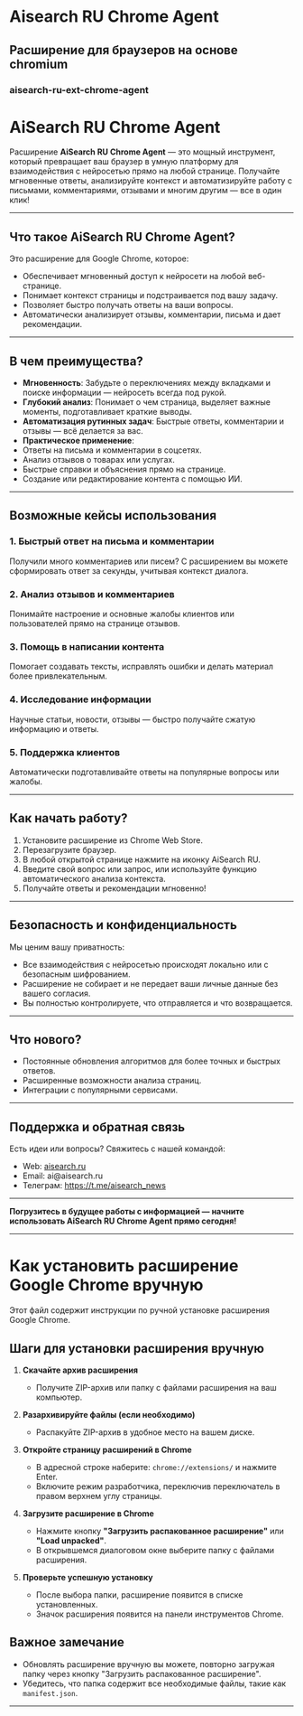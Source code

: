 # Aisearch RU Chrome Agent 
## Расширение для браузеров на основе chromium
### aisearch-ru-ext-chrome-agent

<h1 id="aisearchruchromeagent">AiSearch RU Chrome Agent</h1>
<p>Расширение <strong>AiSearch RU Chrome Agent</strong> 
— это мощный инструмент, который превращает ваш браузер в умную платформу для взаимодействия с нейросетью прямо на любой странице. Получайте мгновенные ответы, анализируйте контекст и автоматизируйте работу с письмами, комментариями, отзывами и многим другим — все в один клик!</p>
<hr>
<h2 id="aisearchruchromeagent-1">Что такое AiSearch RU Chrome Agent?</h2>
<p>Это расширение для Google Chrome, которое:</p>
<ul>
<li>Обеспечивает мгновенный доступ к нейросети на любой веб-странице.</li>
<li>Понимает контекст страницы и подстраивается под вашу задачу.</li>
<li>Позволяет быстро получать ответы на ваши вопросы.</li>
<li>Автоматически анализирует отзывы, комментарии, письма и дает рекомендации.</li>
</ul><hr>
<h2 id="">В чем преимущества?</h2>
<ul><li>
<strong>Мгновенность</strong>: 
Забудьте о переключениях между вкладками и поиске информации — нейросеть всегда под рукой.</li>
<li><strong>Глубокий анализ</strong>: 
Понимает о чем страница, выделяет важные моменты, подготавливает краткие выводы.</li>
<li><strong>Автоматизация рутинных задач</strong>: 
Быстрые ответы, комментарии и отзывы — всё делается за вас.</li>
<li><strong>Практическое применение</strong>:</li>
<li>Ответы на письма и комментарии в соцсетях.</li>
<li>Анализ отзывов о товарах или услугах.</li>
<li>Быстрые справки и объяснения прямо на странице.</li>
<li>Создание или редактирование контента с помощью ИИ.</li>
</ul>
<hr>
<h2 id="-1">Возможные кейсы использования</h2>
<h3 id="1">1. Быстрый ответ на письма и комментарии</h3>
<p>Получили много комментариев или писем? С расширением вы можете сформировать ответ за секунды, учитывая контекст диалога.</p>
<h3 id="2">2. Анализ отзывов и комментариев</h3><p>Понимайте настроение и основные жалобы клиентов или пользователей прямо на странице отзывов.</p>
<h3 id="3">3. Помощь в написании контента</h3><p>Помогает создавать тексты, исправлять ошибки и делать материал более привлекательным.</p>
<h3 id="4">4. Исследование информации</h3><p>Научные статьи, новости, отзывы — быстро получайте сжатую информацию и ответы.</p>
<h3 id="5">5. Поддержка клиентов</h3><p>Автоматически подготавливайте ответы на популярные вопросы или жалобы.</p>
<hr>
<h2 id="-2">Как начать работу?</h2>
<ol>
<li>Установите расширение из Chrome Web Store.</li>
<li>Перезагрузите браузер.</li>
<li>В любой открытой странице нажмите на иконку AiSearch RU.</li>
<li>Введите свой вопрос или запрос, или используйте функцию автоматического анализа контекста.</li>
<li>Получайте ответы и рекомендации мгновенно!</li>
</ol>
<hr>
<h2 id="-3">Безопасность и конфиденциальность</h2>
<p>Мы ценим вашу приватность:</p>
<ul><li>Все взаимодействия с нейросетью происходят локально или с безопасным шифрованием.</li><li>Расширение не собирает и не передает ваши личные данные без вашего согласия.</li><li>Вы полностью контролируете, что отправляется и что возвращается.</li>
</ul><hr><h2 id="-4">Что нового?</h2><ul>
<li>Постоянные обновления алгоритмов для более точных и быстрых ответов.</li><li>Расширенные возможности анализа страниц.</li>
<li>Интеграции с популярными сервисами.</li></ul><hr><h2 id="-5">Поддержка и обратная связь</h2><p>Есть идеи или вопросы? Свяжитесь с нашей командой:</p><ul>
<li>Web: <a target="_blank" href="https://aisearch.ru">aisearch.ru</a></li>
<li>Email: ai@aisearch.ru</li>
<li>Телеграм: <a target="_blank" href="https://t.me/aisearch_news">https://t.me/aisearch_news</a></li>
</ul><hr><p><strong>Погрузитесь в будущее работы с информацией — начните использовать AiSearch RU Chrome Agent прямо сегодня!</strong></p>
<hr />
<h1>Как установить расширение Google Chrome вручную</h1>
<p>Этот файл содержит инструкции по ручной установке расширения Google Chrome.</p>
<h2>Шаги для установки расширения вручную</h2>
<ol>
<li>
<p><strong>Скачайте архив расширения</strong></p>
<ul>
<li>Получите ZIP-архив или папку с файлами расширения на ваш компьютер.</li>
</ul>
</li>
<li>
<p><strong>Разархивируйте файлы (если необходимо)</strong></p>
<ul>
<li>Распакуйте ZIP-архив в удобное место на вашем диске.</li>
</ul>
</li>
<li>
<p><strong>Откройте страницу расширений в Chrome</strong></p>
<ul>
<li>В адресной строке наберите: <code>chrome://extensions/</code> и нажмите Enter.</li>
<li>Включите режим разработчика, переключив переключатель в правом верхнем углу страницы.</li>
</ul>
</li>
<li>
<p><strong>Загрузите расширение в Chrome</strong></p>
<ul>
<li>Нажмите кнопку <strong>&quot;Загрузить распакованное расширение&quot;</strong> или <strong>&quot;Load unpacked&quot;</strong>.</li>
<li>В открывшемся диалоговом окне выберите папку с файлами расширения.</li>
</ul>
</li>
<li>
<p><strong>Проверьте успешную установку</strong></p>
<ul>
<li>После выбора папки, расширение появится в списке установленных.</li>
<li>Значок расширения появится на панели инструментов Chrome.</li>
</ul>
</li>
</ol>
<h2>Важное замечание</h2>
<ul>
<li>Обновлять расширение вручную вы можете, повторно загружая папку через кнопку &quot;Загрузить распакованное расширение&quot;.</li>
<li>Убедитесь, что папка содержит все необходимые файлы, такие как <code>manifest.json</code>.</li>
</ul>
<hr />

